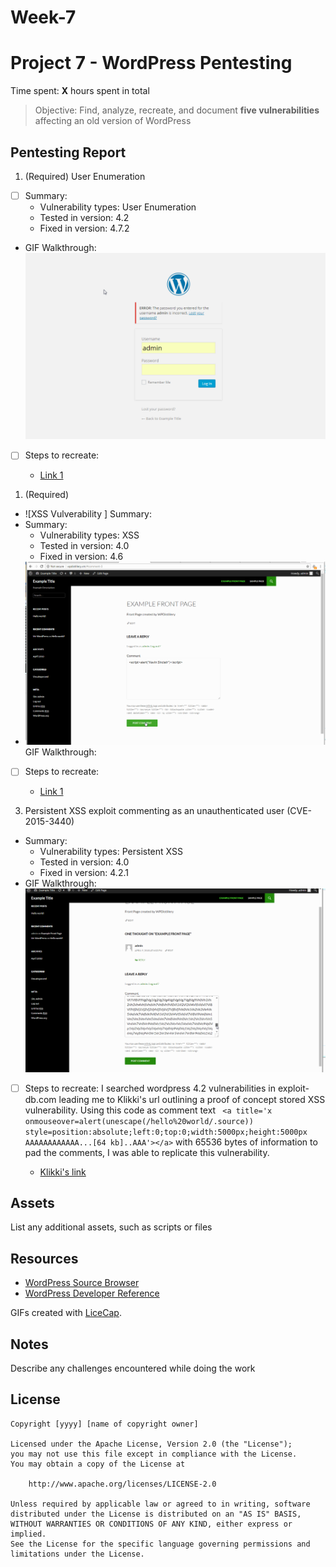 # Week-7
# Project 7 - WordPress Pentesting

Time spent: **X** hours spent in total

> Objective: Find, analyze, recreate, and document **five vulnerabilities** affecting an old version of WordPress

## Pentesting Report

1. (Required) User Enumeration
  - [ ] Summary: 
    - Vulnerability types: User Enumeration
    - Tested in version: 4.2
    - Fixed in version: 4.7.2
  - GIF Walkthrough: ![User Enumeration](https://github.com/kevinsinclair83/Week-7/blob/master/userenumeration.gif)
  - [ ] Steps to recreate: 
  
    - [Link 1](https://core.trac.wordpress.org/browser/tags/version/src/source_file.php)
1. (Required) 
  - ![XSS Vulverability ] Summary: 
  - Summary: 
    - Vulnerability types: XSS
    - Tested in version: 4.0
    - Fixed in version: 4.6
  - ![XSS](https://github.com/kevinsinclair83/Week-7/blob/master/xssvulnerability.gif)GIF Walkthrough: 
  - [ ] Steps to recreate: 
  
    - [Link 1](https://core.trac.wordpress.org/browser/tags/version/src/source_file.php)
 3. Persistent XSS exploit commenting as an unauthenticated user (CVE-2015-3440)
  - Summary: 
    - Vulnerability types: Persistent XSS
    - Tested in version: 4.0
    - Fixed in version: 4.2.1
  - GIF Walkthrough: ![Persistent XSS](https://github.com/kevinsinclair83/Week-7/blob/master/xss%202.gif)
  - [ ] Steps to recreate: I searched wordpress 4.2 vulnerabilities in exploit-db.com leading me to Klikki's url outlining a proof of concept stored XSS vulnerability. Using this code as comment text ` <a title='x onmouseover=alert(unescape(/hello%20world/.source)) style=position:absolute;left:0;top:0;width:5000px;height:5000px  AAAAAAAAAAAA...[64 kb]..AAA'></a>` with 65536 bytes of information to pad the comments, I was able to replicate this vulnerability.   
  
    - [Klikki's link](https://klikki.fi/adv/wordpress2.html)


## Assets

List any additional assets, such as scripts or files

## Resources

- [WordPress Source Browser](https://core.trac.wordpress.org/browser/)
- [WordPress Developer Reference](https://developer.wordpress.org/reference/)

GIFs created with [LiceCap](http://www.cockos.com/licecap/).

## Notes

Describe any challenges encountered while doing the work

## License

    Copyright [yyyy] [name of copyright owner]

    Licensed under the Apache License, Version 2.0 (the "License");
    you may not use this file except in compliance with the License.
    You may obtain a copy of the License at

        http://www.apache.org/licenses/LICENSE-2.0

    Unless required by applicable law or agreed to in writing, software
    distributed under the License is distributed on an "AS IS" BASIS,
    WITHOUT WARRANTIES OR CONDITIONS OF ANY KIND, either express or implied.
    See the License for the specific language governing permissions and
    limitations under the License.
